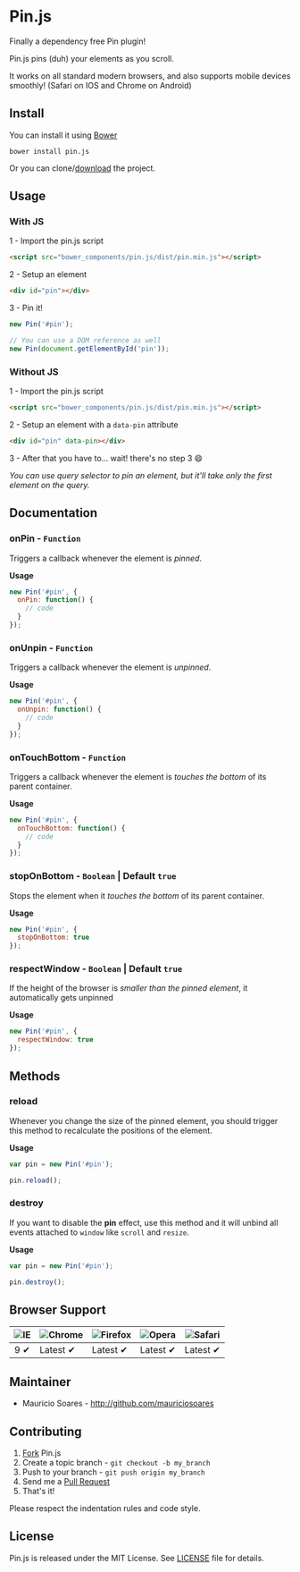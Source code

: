 # Pin.js

Finally a dependency free Pin plugin!

Pin.js pins (duh) your elements as you scroll.

It works on all standard modern browsers, and also supports mobile devices smoothly! (Safari on IOS and Chrome on Android)

## Install

You can install it using [Bower](http://bower.io/)

```
bower install pin.js
```

Or you can clone/[download](https://github.com/mauriciosoares/pin.js/archive/master.zip) the project.

## Usage

### With JS

1 - Import the pin.js script

```html
<script src="bower_components/pin.js/dist/pin.min.js"></script>
```

2 - Setup an element

```html
<div id="pin"></div>
```

3 - Pin it!

```js
new Pin('#pin');

// You can use a DOM reference as well
new Pin(document.getElementById('pin'));
```

### Without JS

1 - Import the pin.js script

```html
<script src="bower_components/pin.js/dist/pin.min.js"></script>
```

2 - Setup an element with a `data-pin` attribute

```html
<div id="pin" data-pin></div>
```

3 - After that you have to... wait! there's no step 3 :smile:

_You can use query selector to pin an element, but it'll take only the first element on the query._

## Documentation

### onPin - `Function`
Triggers a callback whenever the element is _pinned_.

__Usage__
```js
new Pin('#pin', {
  onPin: function() {
    // code
  }
});
```

### onUnpin - `Function`
Triggers a callback whenever the element is _unpinned_.

__Usage__
```js
new Pin('#pin', {
  onUnpin: function() {
    // code
  }
});
```

### onTouchBottom - `Function`
Triggers a callback whenever the element is _touches the bottom_ of its parent container.

__Usage__
```js
new Pin('#pin', {
  onTouchBottom: function() {
    // code
  }
});
```

### stopOnBottom - `Boolean` | Default `true`
Stops the element when it _touches the bottom_ of its parent container.

__Usage__
```js
new Pin('#pin', {
  stopOnBottom: true
});
```

### respectWindow - `Boolean` | Default `true`
If the height of the browser is _smaller than the pinned element_, it automatically gets unpinned

__Usage__
```js
new Pin('#pin', {
  respectWindow: true
});
```

## Methods

### reload
Whenever you change the size of the pinned element, you should trigger this method to recalculate the positions of the element.

__Usage__
```js
var pin = new Pin('#pin');

pin.reload();
```

### destroy
If you want to disable the __pin__ effect, use this method and it will unbind all events attached to `window` like `scroll` and `resize`.

__Usage__
```js
var pin = new Pin('#pin');

pin.destroy();
```

## Browser Support

![IE](https://cloud.githubusercontent.com/assets/398893/3528325/20373e76-078e-11e4-8e3a-1cb86cf506f0.png) | ![Chrome](https://cloud.githubusercontent.com/assets/398893/3528328/23bc7bc4-078e-11e4-8752-ba2809bf5cce.png) | ![Firefox](https://cloud.githubusercontent.com/assets/398893/3528329/26283ab0-078e-11e4-84d4-db2cf1009953.png) | ![Opera](https://cloud.githubusercontent.com/assets/398893/3528330/27ec9fa8-078e-11e4-95cb-709fd11dac16.png) | ![Safari](https://cloud.githubusercontent.com/assets/398893/3528331/29df8618-078e-11e4-8e3e-ed8ac738693f.png)
--- | --- | --- | --- | --- |
<center>9 ✔</center> | Latest ✔ | Latest ✔ | Latest ✔ | Latest ✔ |

## Maintainer

- Mauricio Soares - <http://github.com/mauriciosoares>

## Contributing

1. [Fork](http://help.github.com/forking/) Pin.js
2. Create a topic branch - `git checkout -b my_branch`
3. Push to your branch - `git push origin my_branch`
4. Send me a [Pull Request](https://help.github.com/articles/using-pull-requests)
5. That's it!

Please respect the indentation rules and code style.

## License

Pin.js is released under the MIT License. See [LICENSE](https://github.com/mauriciosoares/pin.js/blob/master/LICENSE) file for details.
